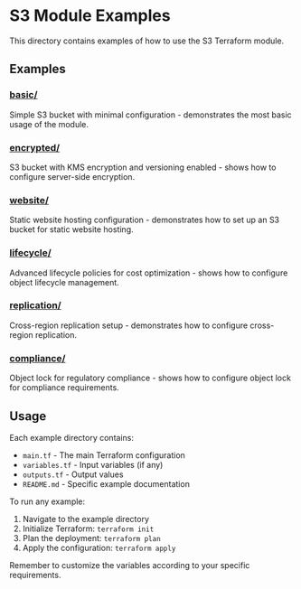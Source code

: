 # S3 Module Examples

This directory contains examples of how to use the S3 Terraform module.

## Examples

### [basic/](./basic/)
Simple S3 bucket with minimal configuration - demonstrates the most basic usage of the module.

### [encrypted/](./encrypted/)
S3 bucket with KMS encryption and versioning enabled - shows how to configure server-side encryption.

### [website/](./website/)
Static website hosting configuration - demonstrates how to set up an S3 bucket for static website hosting.

### [lifecycle/](./lifecycle/)
Advanced lifecycle policies for cost optimization - shows how to configure object lifecycle management.

### [replication/](./replication/)
Cross-region replication setup - demonstrates how to configure cross-region replication.

### [compliance/](./compliance/)
Object lock for regulatory compliance - shows how to configure object lock for compliance requirements.

## Usage

Each example directory contains:
- `main.tf` - The main Terraform configuration
- `variables.tf` - Input variables (if any)
- `outputs.tf` - Output values
- `README.md` - Specific example documentation

To run any example:

1. Navigate to the example directory
2. Initialize Terraform: `terraform init`
3. Plan the deployment: `terraform plan`
4. Apply the configuration: `terraform apply`

Remember to customize the variables according to your specific requirements.